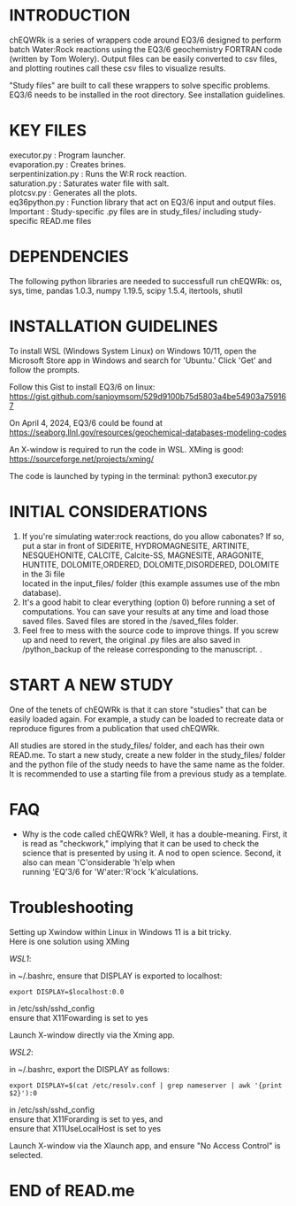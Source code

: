 # INTRODUCTION                                                       

chEQWRk is a series of wrappers code around EQ3/6 designed to perform batch Water:Rock reactions using the EQ3/6 geochemistry FORTRAN code (written by Tom Wolery). Output files can be easily converted to csv files, and plotting routines call these csv files to visualize results.

"Study files" are built to call these wrappers to solve specific problems. EQ3/6 needs to be installed in the root directory. See installation guidelines.                                          
                                                                      
# KEY FILES                                                           

executor.py          : Program launcher.                              
evaporation.py       : Creates brines.                                 
serpentinization.py  : Runs the W:R rock reaction.                    
saturation.py        : Saturates water file with salt.                
plotcsv.py	         : Generates all the plots.                        
eq36python.py        : Function library that act on EQ3/6 input and output files.                                  
Important            : Study-specific .py files are in study_files/ including study-specific READ.me files         
                                                                      

# DEPENDENCIES                                                        

The following python libraries are needed to successfull run chEQWRk: os, sys, time, pandas 1.0.3, numpy 1.19.5, scipy 1.5.4, itertools, shutil
                                                                      
# INSTALLATION GUIDELINES                                             

To install WSL (Windows System Linux) on Windows 10/11, open the Microsoft Store app in Windows and search for 'Ubuntu.'
Click 'Get' and follow the prompts.                                 
                                                                      
Follow this Gist to install EQ3/6 on linux:                           
  https://gist.github.com/sanjoymsom/529d9100b75d5803a4be54903a759167 
                                                                      
On April 4, 2024, EQ3/6 could be found at                            
  https://seaborg.llnl.gov/resources/geochemical-databases-modeling-codes
                                                                       
An X-window is required to run the code in WSL. XMing is good:         
  https://sourceforge.net/projects/xming/                             
                                                                      
The code is launched by typing in the terminal: python3 executor.py   
                                                                      
# INITIAL CONSIDERATIONS                                              

1. If you're simulating water:rock reactions, do you allow cabonates? If so, put a star in front of SIDERITE, HYDROMAGNESITE, ARTINITE, NESQUEHONITE, CALCITE, Calcite-SS, MAGNESITE, ARAGONITE, HUNTITE, DOLOMITE,ORDERED, DOLOMITE,DISORDERED, DOLOMITE in the 3i file     
   located in the input_files/ folder (this example assumes use of the mbn database).                                                     
2. It's a good habit to clear everything (option 0) before running a set of computations. You can save your results at any time and load those saved files. Saved files are stored in the /saved_files folder.                                 
3. Feel free to mess with the source code to improve things. If you screw up and need to revert, the original .py files are also saved in /python_backup of the release corresponding to the manuscript.              .           
                                                                      

# START A NEW STUDY                                                  

One of the tenets of chEQWRk is that it can store "studies" that can be easily loaded again. For example, a study can be loaded to recreate data or reproduce figures from a publication that used chEQWRk.       
                                                                      
All studies are stored in the study_files/ folder, and each has their own READ.me. To start a new study, create a new folder in the study_files/ folder and the python file of the study needs to have the same name as the folder. It is recommended to use a starting file from
a previous study as a template.                                                                                                             

# FAQ                                                                 
                                                                     
  - Why is the code called chEQWRk? Well, it has a double-meaning. First, it is read as "checkwork," implying that it can be used to check the science that is presented by using it. A nod to open science. Second, it also can mean 'C'onsiderable 'h'elp when      
    running 'EQ'3/6 for 'W'ater:'R'ock 'k'alculations.                      
                                                                      
# Troubleshooting                                                     
                                                                      
Setting up Xwindow within Linux in Windows 11 is a bit tricky.         
Here is one solution using XMing                                      
                                                                      
_WSL1_: 

in ~/.bashrc, ensure that DISPLAY is exported to localhost:     
```
export DISPLAY=$localhost:0.0                                
```
                                                                      
in /etc/ssh/sshd_config                                         
ensure that X11Fowarding is set to yes    

Launch X-window directly via the Xming app.
                                                                      
_WSL2_: 

in ~/.bashrc, export the DISPLAY as follows:                   
```
export DISPLAY=$(cat /etc/resolv.conf | grep nameserver | awk '{print $2}'):0 
```
                                                                      
in /etc/ssh/sshd_config                                         
ensure that X11Forarding is set to yes, and                     
ensure that X11UseLocalHost is set to yes 

Launch X-window via the Xlaunch app, and ensure "No Access Control" is selected.
                                                                      

# END of READ.me                                                      
